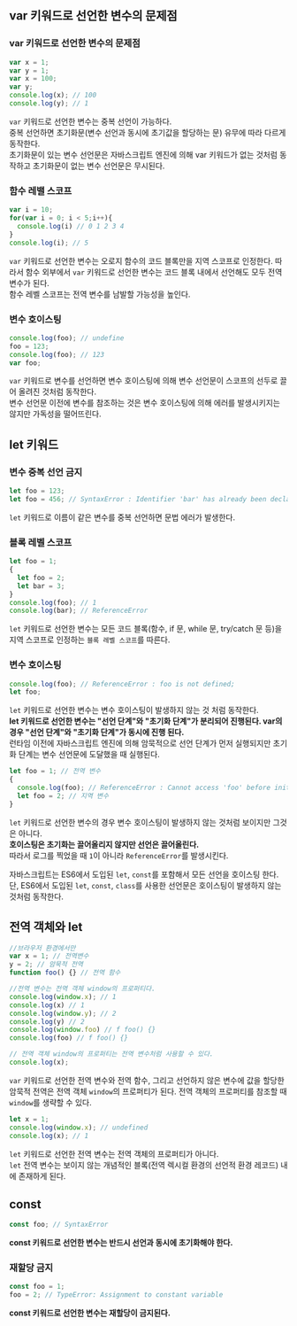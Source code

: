 ## var 키워드로 선언한 변수의 문제점
### var 키워드로 선언한 변수의 문제점
```js
var x = 1;
var y = 1;
var x = 100;
var y; 
console.log(x); // 100
console.log(y); // 1
```
`var` 키워드로 선언한 변수는 중복 선언이 가능하다.  
중복 선언하면 초기화문(변수 선언과 동시에 초기값을 할당하는 문) 유무에 따라 다르게 동작한다.  
초기화문이 있는 변수 선언문은 자바스크립트 엔진에 의해 var 키워드가 없는 것처럼 동작하고 초기화문이 없는 변수 선언문은 무시된다.  

### 함수 레밸 스코프
```js
var i = 10;
for(var i = 0; i < 5;i++){
  console.log(i) // 0 1 2 3 4
}
console.log(i); // 5
```
`var` 키워드로 선언한 변수는 오로지 함수의 코드 블록만을 지역 스코프로 인정한다. 따라서 함수 외부에서 `var` 키워드로 선언한 변수는 코드 블록 내에서 선언해도 모두 전역 변수가 된다.  
함수 레벨 스코프는 전역 변수를 남발할 가능성을 높인다.

### 변수 호이스팅
```js
console.log(foo); // undefine
foo = 123;
console.log(foo); // 123
var foo;
```
`var` 키워드로 변수를 선언하면 변수 호이스팅에 의해 변수 선언문이 스코프의 선두로 끌어 올려진 것처럼 동작한다.  
변수 선언문 이전에 변수를 참조하는 것은 변수 호이스팅에 의해 에러를 발생시키지는 않지만 가독성을 떨어뜨린다.  

## let 키워드
### 변수 중복 선언 금지
```js
let foo = 123;
let foo = 456; // SyntaxError : Identifier 'bar' has already been declare
```
`let` 키워드로 이름이 같은 변수를 중복 선언하면 문법 에러가 발생한다.

### 블록 레벨 스코프
```js
let foo = 1;
{
  let foo = 2;
  let bar = 3;
}
console.log(foo); // 1
console.log(bar); // ReferenceError
```
`let` 키워드로 선언한 변수는 모든 코드 블록(함수, if 문, while 문, try/catch 문 등)을 지역 스코프로 인정하는 `블록 레벨 스코프`를 따른다.

### 변수 호이스팅
```js
console.log(foo); // ReferenceError : foo is not defined;
let foo;
```
`let` 키워드로 선언한 변수는 변수 호이스팅이 발생하지 않는 것 처럼 동작한다.  
**let 키워드로 선언한 변수는 "선언 단계"와 "초기화 단계"가 분리되어 진행된다. var의 경우 "선언 단계"와 "초기화 단계"가 동시에 진행 된다.**  
 런타임 이전에 자바스크립트 엔진에 의해 암묵적으로 선언 단계가 먼저 실행되지만 초기화 단계는 변수 선언문에 도달했을 때 실행된다.

```js
let foo = 1; // 전역 변수
{
  console.log(foo); // ReferenceError : Cannot access 'foo' before initialization
  let foo = 2; // 지역 변수
}
```
`let` 키워드로 선언한 변수의 경우 변수 호이스팅이 발생하지 않는 것처럼 보이지만 그것은 아니다.  
**호이스팅은 초기화는 끌어올리지 않지만 선언은 끌어올린다.**   
따라서 로그를 찍었을 때 `1`이 아니라 `ReferenceError`를 발생시킨다.  
  
자바스크립트는 ES6에서 도입된 `let`, `const`를 포함해서 모든 선언을 호이스팅 한다. 단, ES6에서 도입된 `let`, `const`, `class`를 사용한 선언문은 호이스팅이 발생하지 않는 것처럼 동작한다.

## 전역 객체와 let
```js
//브라우저 환경에서만
var x = 1; // 전역변수
y = 2; // 암묵적 전역
function foo() {} // 전역 함수

//전역 변수는 전역 객체 window의 프로퍼티다.
console.log(window.x); // 1
console.log(x) // 1
console.log(window.y); // 2
console.log(y) // 2
console.log(window.foo) // f foo() {}
console.log(foo) // f foo() {}

// 전역 객체 window의 프로퍼티는 전역 변수처럼 사용할 수 있다.
console.log(x);
```
`var` 키워드로 선언한 전역 변수와 전역 함수, 그리고 선언하지 않은 변수에 값을 할당한 암묵적 전역은 전역 객체 `window`의 프로퍼티가 된다. 전역 객체의 프로퍼티를 참조할 때 `window`를 생략할 수 있다.

```js
let x = 1;
console.log(window.x); // undefined
console.log(x); // 1
```
`let` 키워드로 선언한 전역 변수는 전역 객체의 프로퍼티가 아니다.  
`let` 전역 변수는 보이지 않는 개념적인 블록(전역 렉시컬 환경의 선언적 환경 레코드) 내에 존재하게 된다.  

## const
```js
const foo; // SyntaxError
```
**const 키워드로 선언한 변수는 반드시 선언과 동시에 초기화해야 한다.**  
  
### 재할당 금지
```js
const foo = 1;
foo = 2; // TypeError: Assignment to constant variable
```
**const 키워드로 선언한 변수는 재할당이 금지된다.**
